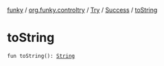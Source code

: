 [funky](../../../index.md) / [org.funky.controltry](../../index.md) / [Try](../index.md) / [Success](index.md) / [toString](.)

# toString

`fun toString(): `[`String`](https://kotlinlang.org/api/latest/jvm/stdlib/kotlin/-string/index.html)